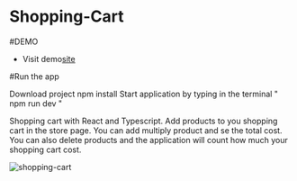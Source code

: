 # Shopping-Cart

#DEMO
* Visit demo[site](https://eyad-cart.surge.sh/)

#Run the app

Download project
npm install
Start application by typing in the terminal " npm run dev "

Shopping cart with React and Typescript.
Add products to you shopping cart in the store page. 
You can add multiply product and se the total cost.
You can also delete products and the application will count how much your shopping cart cost.


![shopping-cart](https://user-images.githubusercontent.com/31968847/195625451-033267c3-1ba1-4063-b6fa-d42837f7d87a.png)
